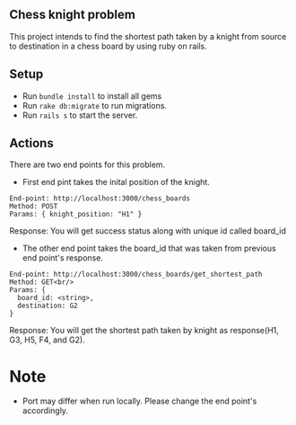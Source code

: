 ## Chess knight problem
This project intends to find the shortest path taken by a knight from source to destination in a chess board by using ruby on rails.

## Setup
* Run `bundle install` to install all gems
* Run `rake db:migrate` to run migrations.
* Run `rails s` to start the server.

## Actions
There are two end points for this problem. 
* First end pint takes the inital position of the knight.
```
End-point: http://localhost:3000/chess_boards
Method: POST
Params: { knight_position: "H1" }
```
Response: You will get success status along with unique id called board_id<br/>


* The other end point takes the board_id that was taken from previous end point's response.
```
End-point: http://localhost:3000/chess_boards/get_shortest_path
Method: GET<br/>
Params: {
  board_id: <string>, 
  destination: G2
}
```
Response: You will get the shortest path taken by knight as response(H1, G3, H5, F4, and G2).

# Note
* Port may differ when run locally. Please change the end point's accordingly.
